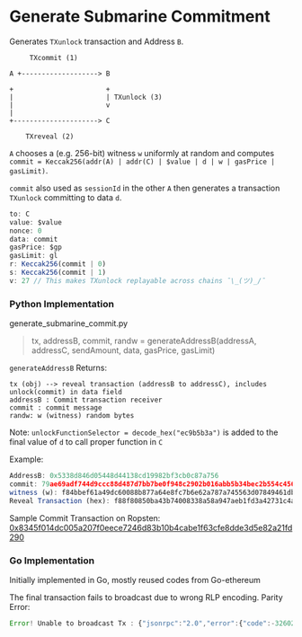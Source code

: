 # Generate Submarine Commitment

Generates `TXunlock` transaction and Address `B`.


```
     TXcommit (1)

A +-------------------> B

+                       +
|                       | TXunlock (3)
|                       v
|
+---------------------> C

    TXreveal (2)
```

`A` chooses a (e.g. 256-bit) witness `w` uniformly at random and computes
`commit = Keccak256(addr(A) | addr(C) | $value | d | w | gasPrice | gasLimit)`.

`commit` also used as `sessionId` in the other
`A` then generates a transaction `TXunlock` committing to data `d`.

```javascript
to: C
value: $value
nonce: 0
data: commit
gasPrice: $gp
gasLimit: gl
r: Keccak256(commit | 0)
s: Keccak256(commit | 1)
v: 27 // This makes TXunlock replayable across chains ¯\_(ツ)_/¯
```


### Python Implementation
generate_submarine_commit.py

> tx, addressB, commit, randw = generateAddressB(addressA, addressC, sendAmount, data, gasPrice, gasLimit)

`generateAddressB` Returns:
```
tx (obj) --> reveal transaction (addressB to addressC), includes unlock(commit) in data field
addressB : Commit transaction receiver
commit : commit message
randw: w (witness) random bytes
```

Note: `unlockFunctionSelector = decode_hex("ec9b5b3a")` is added to the final value of `d` to call proper function in `C`

Example:
```javascript
AddressB: 0x5338d846d05448d44138cd19982bf3cb0c87a756
commit: 79ae69adf744d9ccc88d487d7bb7be0f948c2902b016abb5b34bec2b554c4561
witness (w): f84bbef61a49dc60088b877a64e8fc7b6e62a787a745563d07849461db4bd9ea
Reveal Transaction (hex): f88f80850ba43b74008338a58a947aeb1fd3a42731c4ae80870044c992eb689fb2fe866fde2b4eb000a4ec9b5b3a79ae69adf744d9ccc88d487d7bb7be0f948c2902b016abb5b34bec2b554c45611ba0a70e779dca3a47d95401253d02a82ced651a1b934ec88e5c8736f7dd6ee4e374a015aa9000feec7034f94ad3bba2234310015a82e6d11acf1a0f900129a001e5b4
```
Sample Commit Transaction on Ropsten: [0x8345f014dc005a207f0eece7246d83b10b4cabe1f63cfe8dde3d5e82a21fd290](https://ropsten.etherscan.io/tx/0x8345f014dc005a207f0eece7246d83b10b4cabe1f63cfe8dde3d5e82a21fd290)




### Go Implementation

Initially implemented in Go, mostly reused codes from Go-ethereum

The final transaction fails to broadcast due to wrong RLP encoding.
Parity Error:
```javascript
Error! Unable to broadcast Tx : {"jsonrpc":"2.0","error":{"code":-32602,"message":"Invalid RLP.","data":"RlpExpectedToBeList"},"id":1}
```
